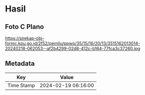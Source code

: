 # Hasil

## Foto C Plano

https://sirekap-obj-formc.kpu.go.id/2f52/pemilu/ppwp/35/15/16/20/13/3515162013014-20240218-062053--af2b4299-02d8-412c-b164-77fca3c37260.jpg


## Metadata

| Key        | Value               |
| ---------- | ------------------- |
| Time Stamp | 2024-02-19 06:16:00 |



